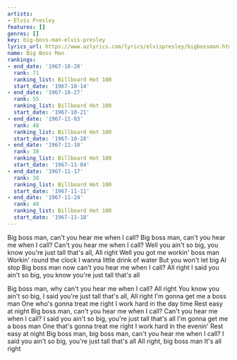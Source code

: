 ```yaml
---
artists:
- Elvis Presley
features: []
genres: []
key: big-boss-man-elvis-presley
lyrics_url: https://www.azlyrics.com/lyrics/elvispresley/bigbossman.html
name: Big Boss Man
rankings:
- end_date: '1967-10-20'
  rank: 71
  ranking_list: Billboard Hot 100
  start_date: '1967-10-14'
- end_date: '1967-10-27'
  rank: 55
  ranking_list: Billboard Hot 100
  start_date: '1967-10-21'
- end_date: '1967-11-03'
  rank: 48
  ranking_list: Billboard Hot 100
  start_date: '1967-10-28'
- end_date: '1967-11-10'
  rank: 38
  ranking_list: Billboard Hot 100
  start_date: '1967-11-04'
- end_date: '1967-11-17'
  rank: 38
  ranking_list: Billboard Hot 100
  start_date: '1967-11-11'
- end_date: '1967-11-24'
  rank: 48
  ranking_list: Billboard Hot 100
  start_date: '1967-11-18'
---
```


Big boss man, can't you hear me when I call?
Big boss man, can't you hear me when I call?
Can't you hear me when I call?
Well you ain't so big, you know you're just tall that's all, All right
Well you got me workin' boss man
Workin' round the clock
I wanna little drink of water
But you won't let big Al stop
Big boss man now can't you hear me when I call? All right
I said you ain't so big, you know you're just tall that's all

Big boss man, why can't you hear me when I call? All right
You know you ain't so big, I said you're just tall that's all, All right
I'm gonna get me a boss man
One who's gonna treat me right
I work hard in the day time
Rest easy at night
Big boss man, can't you hear me when I call? Can't you hear me when I call?
I said you ain't so big, you're just tall that's all
I'm gonna get me a boss man
One that's gonna treat me right
I work hard in the evenin'
Rest easy at night
Big boss man, big boss man, can't you hear me when I call?
I said you ain't so big, you're just tall that's all
All right, big boss man
It's all right



